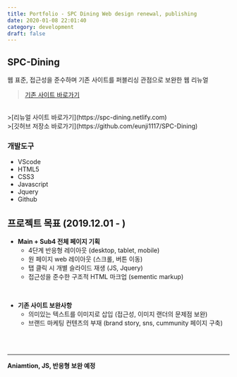 ```yaml
---
title: Portfolio - SPC Dining Web design renewal, publishing
date: 2020-01-08 22:01:40
category: development
draft: false
---
```

## SPC-Dining
웹 표준, 접근성을 준수하며 기존 사이트를 퍼블리싱 관점으로 보완한 웹 리뉴얼
>[기존 사이트 바로가기](http://dining.spc.co.kr/)
<br>
>[리뉴얼 사이트 바로가기](https://spc-dining.netlify.com)
<br>
>[깃허브 저장소 바로가기](https://github.com/eunji1117/SPC-Dining)

### 개발도구
  - VScode
  - HTML5
  - CSS3
  - Javascript
  - Jquery
  - Github

## 프로젝트 목표 (2019.12.01 - )
- **Main + Sub4 전체 페이지 기획**
    - 4단계 반응형 레이아웃 (desktop, tablet, mobile)
    - 원 페이지 web 레이아웃 (스크롤, 버튼 이동)
    - 탭 클릭 시 개별 슬라이드 재생 (JS, Jquery)
    - 접근성을 준수한 구조적 HTML 마크업 (sementic markup)

<br>

- **기존 사이트 보완사항**
    - 의미있는 텍스트를 이미지로 삽입 (접근성, 이미지 랜더의 문제점 보완)
    - 브랜드 마케팅 컨텐츠의 부재 (brand story, sns, cummunity 페이지 구축)

<br>

<br>

***

**Aniamtion, JS, 반응형 보완 예정**

<br>


